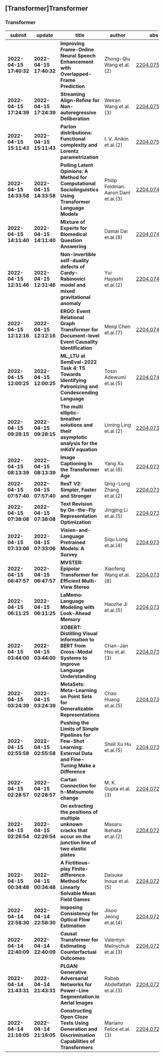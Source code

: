 ## [Transformer]Transformer 

### Transformer

| submit | update | title | author | abs | PDF | code | cates | journal |
|---|---|---|---|---|---|---|---|---|
|**2022-04-15 17:40:32**|**2022-04-15 17:40:32**|**Improving Frame-Online Neural Speech Enhancement with Overlapped-Frame   Prediction**|Zhong-Qiu Wang et.al.(2)|[2204.07566v1](http://arxiv.org/abs/2204.07566v1)|[gotoRead](http://arxiv.org/pdf/2204.07566v1)|null|cs.SD, eess.AS|null|
|**2022-04-15 17:24:39**|**2022-04-15 17:24:39**|**Streaming Align-Refine for Non-autoregressive Deliberation**|Weiran Wang et.al.(3)|[2204.07556v1](http://arxiv.org/abs/2204.07556v1)|[gotoRead](http://arxiv.org/pdf/2204.07556v1)|null|cs.CL, cs.LG, eess.AS|null|
|**2022-04-15 15:11:43**|**2022-04-15 15:11:43**|**Parton distributions: Functional complexity and Lorentz parametrization**|I. V. Anikin et.al.(2)|[2204.07510v1](http://arxiv.org/abs/2204.07510v1)|[gotoRead](http://arxiv.org/pdf/2204.07510v1)|null|hep-ph|null|
|**2022-04-15 14:33:58**|**2022-04-15 14:33:58**|**Polling Latent Opinions: A Method for Computational Sociolinguistics   Using Transformer Language Models**|Philip Feldman. Aaron Dant et.al.(3)|[2204.07483v1](http://arxiv.org/abs/2204.07483v1)|[gotoRead](http://arxiv.org/pdf/2204.07483v1)|null|cs.CL, cs.CY, K.4.m|null|
|**2022-04-15 14:11:40**|**2022-04-15 14:11:40**|**Mixture of Experts for Biomedical Question Answering**|Damai Dai et.al.(8)|[2204.07469v1](http://arxiv.org/abs/2204.07469v1)|[gotoRead](http://arxiv.org/pdf/2204.07469v1)|null|cs.CL|null|
|**2022-04-15 12:31:46**|**2022-04-15 12:31:46**|**Non-invertible self-duality defects of Cardy-Rabinovici model and mixed   gravitational anomaly**|Yui Hayashi et.al.(2)|[2204.07440v1](http://arxiv.org/abs/2204.07440v1)|[gotoRead](http://arxiv.org/pdf/2204.07440v1)|null|hep-th, cond-mat.str-el, hep-lat|null|
|**2022-04-15 12:12:16**|**2022-04-15 12:12:16**|**ERGO: Event Relational Graph Transformer for Document-level Event   Causality Identification**|Meiqi Chen et.al.(7)|[2204.07434v1](http://arxiv.org/abs/2204.07434v1)|[gotoRead](http://arxiv.org/pdf/2204.07434v1)|null|cs.CL, cs.AI|null|
|**2022-04-15 12:00:25**|**2022-04-15 12:00:25**|**ML_LTU at SemEval-2022 Task 4: T5 Towards Identifying Patronizing and   Condescending Language**|Tosin Adewumi et.al.(5)|[2204.07432v1](http://arxiv.org/abs/2204.07432v1)|[gotoRead](http://arxiv.org/pdf/2204.07432v1)|null|cs.CL|null|
|**2022-04-15 09:28:15**|**2022-04-15 09:28:15**|**The multi elliptic-breather solutions and their asymptotic analysis for   the mKdV equation**|Liming Ling et.al.(2)|[2204.07395v1](http://arxiv.org/abs/2204.07395v1)|[gotoRead](http://arxiv.org/pdf/2204.07395v1)|null|nlin.SI|null|
|**2022-04-15 08:13:39**|**2022-04-15 08:13:39**|**Image Captioning In the Transformer Age**|Yang Xu et.al.(6)|[2204.07374v1](http://arxiv.org/abs/2204.07374v1)|[gotoRead](http://arxiv.org/pdf/2204.07374v1)|**[link](https://github.com/SjokerLily/awesome-image-captionin)**|cs.CV|null|
|**2022-04-15 07:57:40**|**2022-04-15 07:57:40**|**ResT V2: Simpler, Faster and Stronger**|Qing-Long Zhang et.al.(2)|[2204.07366v1](http://arxiv.org/abs/2204.07366v1)|[gotoRead](http://arxiv.org/pdf/2204.07366v1)|**[link](https://github.com/wofmanaf/ResT)**|cs.CV|null|
|**2022-04-15 07:38:08**|**2022-04-15 07:38:08**|**Text Revision by On-the-Fly Representation Optimization**|Jingjing Li et.al.(5)|[2204.07359v1](http://arxiv.org/abs/2204.07359v1)|[gotoRead](http://arxiv.org/pdf/2204.07359v1)|**[link](https://github.com/jingjingli01/oreo)**|cs.CL|null|
|**2022-04-15 07:33:06**|**2022-04-15 07:33:06**|**Vision-and-Language Pretrained Models: A Survey**|Siqu Long et.al.(4)|[2204.07356v1](http://arxiv.org/abs/2204.07356v1)|[gotoRead](http://arxiv.org/pdf/2204.07356v1)|null|cs.CV, cs.CL|null|
|**2022-04-15 06:47:57**|**2022-04-15 06:47:57**|**MVSTER: Epipolar Transformer for Efficient Multi-View Stereo**|Xiaofeng Wang et.al.(8)|[2204.07346v1](http://arxiv.org/abs/2204.07346v1)|[gotoRead](http://arxiv.org/pdf/2204.07346v1)|**[link](https://github.com/jeffwang987/mvster)**|cs.CV|null|
|**2022-04-15 06:11:25**|**2022-04-15 06:11:25**|**LaMemo: Language Modeling with Look-Ahead Memory**|Haozhe Ji et.al.(5)|[2204.07341v1](http://arxiv.org/abs/2204.07341v1)|[gotoRead](http://arxiv.org/pdf/2204.07341v1)|**[link](https://github.com/thu-coai/lamemo)**|cs.CL|null|
|**2022-04-15 03:44:00**|**2022-04-15 03:44:00**|**XDBERT: Distilling Visual Information to BERT from Cross-Modal Systems   to Improve Language Understanding**|Chan-Jan Hsu et.al.(3)|[2204.07316v1](http://arxiv.org/abs/2204.07316v1)|[gotoRead](http://arxiv.org/pdf/2204.07316v1)|null|cs.CL, cs.AI, cs.LG|null|
|**2022-04-15 03:24:39**|**2022-04-15 03:24:39**|**MetaSets: Meta-Learning on Point Sets for Generalizable Representations**|Chao Huang et.al.(5)|[2204.07311v1](http://arxiv.org/abs/2204.07311v1)|[gotoRead](http://arxiv.org/pdf/2204.07311v1)|null|cs.CV|null|
|**2022-04-15 02:55:58**|**2022-04-15 02:55:58**|**Pushing the Limits of Simple Pipelines for Few-Shot Learning: External   Data and Fine-Tuning Make a Difference**|Shell Xu Hu et.al.(5)|[2204.07305v1](http://arxiv.org/abs/2204.07305v1)|[gotoRead](http://arxiv.org/pdf/2204.07305v1)|null|cs.CV, cs.LG|null|
|**2022-04-15 02:28:57**|**2022-04-15 02:28:57**|**Cartan Connection for h-Matsumoto change**|M. K. Gupta et.al.(3)|[2204.07298v1](http://arxiv.org/abs/2204.07298v1)|[gotoRead](http://arxiv.org/pdf/2204.07298v1)|null|math.DG|null|
|**2022-04-15 02:26:54**|**2022-04-15 02:26:54**|**On extracting the positions of multiple unknown cracks that occur on the   junction line of two elastic plates**|Masaru Ikehata et.al.(2)|[2204.07295v1](http://arxiv.org/abs/2204.07295v1)|[gotoRead](http://arxiv.org/pdf/2204.07295v1)|null|math.AP, 35R30, 74B05|null|
|**2022-04-15 00:34:48**|**2022-04-15 00:34:48**|**A Fictitious-play Finite-difference Method for Linearly Solvable Mean   Field Games**|Daisuke Inoue et.al.(5)|[2204.07278v1](http://arxiv.org/abs/2204.07278v1)|[gotoRead](http://arxiv.org/pdf/2204.07278v1)|null|math.OC, cs.NA, math.AP, math.NA|null|
|**2022-04-14 22:58:30**|**2022-04-14 22:58:30**|**Imposing Consistency for Optical Flow Estimation**|Jisoo Jeong et.al.(4)|[2204.07262v1](http://arxiv.org/abs/2204.07262v1)|[gotoRead](http://arxiv.org/pdf/2204.07262v1)|null|cs.CV|null|
|**2022-04-14 22:40:09**|**2022-04-14 22:40:09**|**Causal Transformer for Estimating Counterfactual Outcomes**|Valentyn Melnychuk et.al.(3)|[2204.07258v1](http://arxiv.org/abs/2204.07258v1)|[gotoRead](http://arxiv.org/pdf/2204.07258v1)|null|cs.LG, stat.ML|null|
|**2022-04-14 21:43:31**|**2022-04-14 21:43:31**|**PLGAN: Generative Adversarial Networks for Power-Line Segmentation in   Aerial Images**|Rabab Abdelfattah et.al.(3)|[2204.07243v1](http://arxiv.org/abs/2204.07243v1)|[gotoRead](http://arxiv.org/pdf/2204.07243v1)|null|cs.CV|null|
|**2022-04-14 21:16:05**|**2022-04-14 21:16:05**|**Constructing Open Cloze Tests Using Generation and Discrimination   Capabilities of Transformers**|Mariano Felice et.al.(3)|[2204.07237v1](http://arxiv.org/abs/2204.07237v1)|[gotoRead](http://arxiv.org/pdf/2204.07237v1)|null|cs.CL|null|
